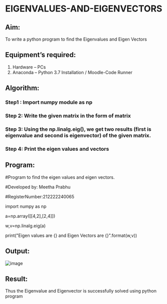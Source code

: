 # EIGENVALUES-AND-EIGENVECTORS
## Aim:
To write a python program to find the Eigenvalues and Eigen Vectors
## Equipment’s required:
1. 	Hardware – PCs
2. 	Anaconda – Python 3.7 Installation / Moodle-Code Runner
## Algorithm:
### Step1 : Import numpy module as np
### Step 2: Write the given matrix in the form of matrix
### Step 3: Using the np.linalg.eig(),  we get two results (first is eigenvalue and second is eigenvector) of the given matrix.
### Step 4: Print the eigen values and vectors

## Program:

#Program to find the eigen values and eigen vectors.

#Developed by: Meetha Prabhu

#RegisterNumber:212222240065

import numpy as np

a=np.array([[4,2],[2,4]])

w,v=np.linalg.eig(a)

print("Eigen values are {} and Eigen Vectors are {}".format(w,v))

## Output:
![image](https://user-images.githubusercontent.com/119401038/227968280-abfcf822-6620-4fe5-b175-a9aeb0ffd24b.png)

## Result:
Thus the Eigenvalue and Eigenvector is successfully solved using python program

